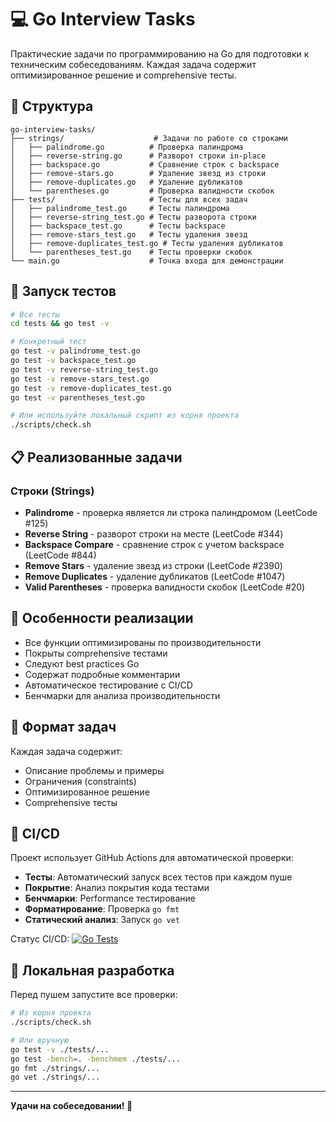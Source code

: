 # 💻 Go Interview Tasks

Практические задачи по программированию на Go для подготовки к техническим собеседованиям. Каждая задача содержит оптимизированное решение и comprehensive тесты.

## 📁 Структура

```
go-interview-tasks/
├── strings/                    # Задачи по работе со строками
│   ├── palindrome.go          # Проверка палиндрома
│   ├── reverse-string.go      # Разворот строки in-place
│   ├── backspace.go           # Сравнение строк с backspace
│   ├── remove-stars.go        # Удаление звезд из строки
│   ├── remove-duplicates.go   # Удаление дубликатов
│   └── parentheses.go         # Проверка валидности скобок
├── tests/                     # Тесты для всех задач
│   ├── palindrome_test.go     # Тесты палиндрома
│   ├── reverse-string_test.go # Тесты разворота строки
│   ├── backspace_test.go      # Тесты backspace
│   ├── remove-stars_test.go   # Тесты удаления звезд
│   ├── remove-duplicates_test.go # Тесты удаления дубликатов
│   └── parentheses_test.go    # Тесты проверки скобок
└── main.go                    # Точка входа для демонстрации
```

## 🚀 Запуск тестов

```bash
# Все тесты
cd tests && go test -v

# Конкретный тест
go test -v palindrome_test.go
go test -v backspace_test.go
go test -v reverse-string_test.go
go test -v remove-stars_test.go
go test -v remove-duplicates_test.go
go test -v parentheses_test.go

# Или используйте локальный скрипт из корня проекта
./scripts/check.sh
```

## 📋 Реализованные задачи

### Строки (Strings)
- **Palindrome** - проверка является ли строка палиндромом (LeetCode #125)
- **Reverse String** - разворот строки на месте (LeetCode #344)  
- **Backspace Compare** - сравнение строк с учетом backspace (LeetCode #844)
- **Remove Stars** - удаление звезд из строки (LeetCode #2390)
- **Remove Duplicates** - удаление дубликатов (LeetCode #1047)
- **Valid Parentheses** - проверка валидности скобок (LeetCode #20)

## 🎯 Особенности реализации

- Все функции оптимизированы по производительности
- Покрыты comprehensive тестами
- Следуют best practices Go
- Содержат подробные комментарии
- Автоматическое тестирование с CI/CD
- Бенчмарки для анализа производительности

## 📝 Формат задач

Каждая задача содержит:
- Описание проблемы и примеры
- Ограничения (constraints)
- Оптимизированное решение
- Comprehensive тесты

## 🔄 CI/CD

Проект использует GitHub Actions для автоматической проверки:
- **Тесты**: Автоматический запуск всех тестов при каждом пуше
- **Покрытие**: Анализ покрытия кода тестами
- **Бенчмарки**: Performance тестирование
- **Форматирование**: Проверка `go fmt`
- **Статический анализ**: Запуск `go vet`

Статус CI/CD: [![Go Tests](https://github.com/utkonoser/interviews/workflows/Go%20Tests/badge.svg)](https://github.com/utkonoser/interviews/actions/workflows/go-tests.yml)

## 🚀 Локальная разработка

Перед пушем запустите все проверки:
```bash
# Из корня проекта
./scripts/check.sh

# Или вручную
go test -v ./tests/...
go test -bench=. -benchmem ./tests/...
go fmt ./strings/...
go vet ./strings/...
```

---
**Удачи на собеседовании! 🚀**
